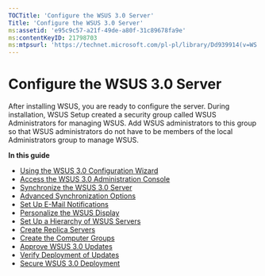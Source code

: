 ```yaml
---
TOCTitle: 'Configure the WSUS 3.0 Server'
Title: 'Configure the WSUS 3.0 Server'
ms:assetid: 'e95c9c57-a21f-49de-a80f-31c89678fa9e'
ms:contentKeyID: 21798703
ms:mtpsurl: 'https://technet.microsoft.com/pl-pl/library/Dd939914(v=WS.10)'
---
```


Configure the WSUS 3.0 Server
=============================

After installing WSUS, you are ready to configure the server. During installation, WSUS Setup created a security group called WSUS Administrators for managing WSUS. Add WSUS administrators to this group so that WSUS administrators do not have to be members of the local Administrators group to manage WSUS.

**In this guide**

-   [Using the WSUS 3.0 Configuration Wizard](https://technet.microsoft.com/ea86ec38-ddaa-4d97-a14b-714d18063ccb)
-   [Access the WSUS 3.0 Administration Console](https://technet.microsoft.com/b08a9dd0-5671-4ecb-bf82-4d5cac2d56de)
-   [Synchronize the WSUS 3.0 Server](https://technet.microsoft.com/7d2f7c3f-4ba2-4921-82bb-2958e6a77293)
-   [Advanced Synchronization Options](https://technet.microsoft.com/e29686d0-f4ef-4d04-9d88-ac4891b76a4d)
-   [Set Up E-Mail Notifications](https://technet.microsoft.com/d6937260-c35f-4f57-a8a9-88e8dc5423cf)
-   [Personalize the WSUS Display](https://technet.microsoft.com/c16668f3-8671-4372-b669-2fca38f491e6)
-   [Set Up a Hierarchy of WSUS Servers](https://technet.microsoft.com/63e99201-8ac6-4a22-8da2-7aff29014936)
-   [Create Replica Servers](https://technet.microsoft.com/98f0a612-9950-4c1d-ba02-a03ea9db81ef)
-   [Create the Computer Groups](https://technet.microsoft.com/39bf2e0a-bae7-45db-af8b-5be23013a128)
-   [Approve WSUS 3.0 Updates](https://technet.microsoft.com/73cc9bc9-b8c3-4734-94de-fe5368b1ff06)
-   [Verify Deployment of Updates](https://technet.microsoft.com/8d0b3a90-6d48-4c4e-b7c0-a629836ed28d)
-   [Secure WSUS 3.0 Deployment](https://technet.microsoft.com/5c494e41-05d1-4403-ae7b-4fbca2e56cd7)
